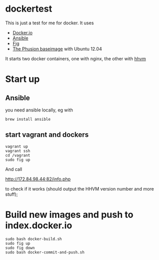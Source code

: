 # dockertest

This is just a test for me for docker. It uses

- [Docker.io](https://www.docker.io/) 
- [Ansible](http://www.ansible.com/home)
- [Fig](http://orchardup.github.io/fig/)
- [The Phusion baseimage](https://github.com/phusion/baseimage-docker) with Ubuntu 12.04

It starts two docker containers, one with nginx, the other with [hhvm](http://hhvm.com/)


# Start up

## Ansible

you need ansible locally, eg with
````
brew install ansible
````

## start vagrant and dockers

````
vagrant up
vagrant ssh
cd /vagrant
sudo fig up
````

And call

http://172.84.98.44:82/info.php

to check if it works (should output the HHVM version number and more stuff);

# Build new images and push to index.docker.io

````
sudo bash docker-build.sh
sudo fig up
sudo fig down
sudo bash docker-commit-and-push.sh
````


